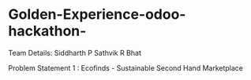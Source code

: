 # Golden-Experience-odoo-hackathon-

Team Details:
Siddharth P
Sathvik R Bhat

Problem Statement 1 : 
Ecofinds - Sustainable Second Hand Marketplace

